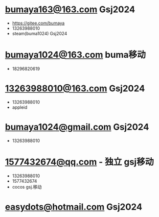 # bumaya163@163.com  Gsj2024 
- https://gitee.com/bumaya
- 13263988010
- steam(buma1024) Gsj2024 
# bumaya1024@163.com  buma移动
- 18296820619

# 13263988010@163.com Gsj2024
- 13263988010
- appleid

# bumaya1024@gmail.com Gsj2024
- 13263988010

# 1577432674@qq.com - 独立 gsj移动
- 13263988010
- 1577432674
- cocos gsj.移动
# easydots@hotmail.com Gsj2024